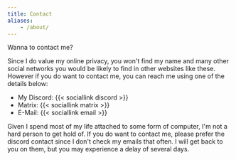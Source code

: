 ```yaml
---
title: Contact
aliases:
    - /about/
---
```


Wanna to contact me?

Since I do value my online privacy, you won't find my name and many other social networks you would be likely to find
in other websites like these. However if you do want to contact me, you can reach me using one of the details below:

- My Discord: {{< sociallink discord >}}
- Matrix: {{< sociallink matrix >}}
- E-Mail: {{< sociallink email >}}


Given I spend most of my life attached to some form of computer, I'm not a hard person to get hold of. If you do want
to contact me, please prefer the discord contact since I don't check my emails that often. I will get back to you on
them, but you may experience a delay of several days.
